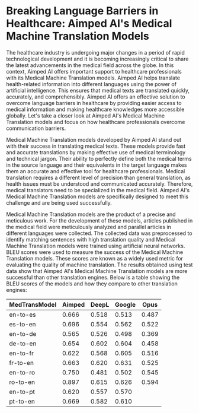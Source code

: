 # Breaking Language Barriers in Healthcare: Aimped AI's Medical Machine Translation Models
The healthcare industry is undergoing major changes in a period of rapid technological development and it is becoming increasingly critical to share the latest advancements in the medical field across the globe. In this context, Aimped AI offers important support to healthcare professionals with its Medical Machine Translation models. Aimped AI helps translate health-related information into different languages using the power of artificial intelligence. This ensures that medical texts are translated quickly, accurately, and comprehensibly. Aimped AI offers an effective solution to overcome language barriers in healthcare by providing easier access to medical information and making healthcare knowledges more accessible globally. Let's take a closer look at Aimped AI's Medical Machine Translation models and focus on how healthcare professionals overcome communication barriers.

Medical Machine Translation models developed by Aimped AI stand out with their success in translating medical texts. These models provide fast and accurate translations by making effective use of medical terminology and technical jargon. Their ability to perfectly define both the medical terms in the source language and their equivalents in the target language makes them an accurate and effective tool for healthcare professionals. Medical translation requires a different level of precision than general translation, as health issues must be understood and communicated accurately. Therefore, medical translators need to be specialized in the medical field. Aimped AI's Medical Machine Translation models are specifically designed to meet this challenge and are being used successfully.

Medical Machine Translation models are the product of a precise and meticulous work. For the development of these models, articles published in the medical field were meticulously analyzed and parallel articles in different languages were collected. The collected data was preprocessed to identify matching sentences with high translation quality and Medical Machine Translation models were trained using artificial neural networks.
BLEU scores were used to measure the success of the Medical Machine Translation models. These scores are known as a widely used metric for evaluating the quality of machine translation. The results obtained using test data show that Aimped AI's Medical Machine Translation models are more successful than other translation engines. Below is a table showing the BLEU scores of the models and how they compare to other translation engines:


|MedTransModel| Aimped   | DeepL | Google | Opus   |
|-------------|----------|--------|-------|--------|
| en-to-es    | 0.666    | 0.518  | 0.513 | 0.487  |      
| es-to-en    | 0.696    | 0.554  | 0.562 | 0.522  |      
| en-to-de    | 0.565    | 0.526  | 0.498 | 0.369  |      
| de-to-en    | 0.654    | 0.602  | 0.604 | 0.458  |     
| en-to-fr    | 0.622    | 0.568  | 0.605 | 0.516  |      
| fr-to-en    | 0.663    | 0.620  | 0.631 | 0.525  |     
| en-to-ro    | 0.750    | 0.481  | 0.502 | 0.545  |     
| ro-to-en    | 0.897    | 0.615  | 0.626 | 0.594  |    
| en-to-pt    | 0.620    | 0.557  | 0.570 |        |   
| pt-to-en    | 0.669    | 0.582  | 0.610 |        |     



